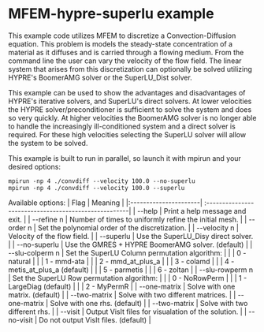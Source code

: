 # MFEM-hypre-superlu example

This example code utilizes MFEM to discretize a Convection-Diffusion equation.  This problem is 
models the steady-state concentration of a material as it diffuses and is carried through a flowing 
medium.  From the command line the user can vary the velocity of the flow field.  The linear system 
that arises from this discretization can optionally be solved utilizing HYPRE's
BoomerAMG solver or the SuperLU_Dist solver.

This example can be used to show the advantages and disadvantages of HYPRE's iterative solvers,
and SuperLU's direct solvers.  At lower velocities the HYPRE solver/preconditioner is 
sufficient to solve the system and does so very quickly.  At higher velocities the BoomerAMG solver
is no longer able to handle the increasingly ill-conditioned system and a direct solver is
required.  For these high velocities selecting the SuperLU solver will allow the system to 
be solved.

This example is built to run in parallel, so launch it with mpirun and your desired options:
```
mpirun -np 4 ./convdiff --velocity 100.0 --no-superlu
mpirun -np 4 ./convdiff --velocity 100.0 --superlu
```

Available options:
|   Flag                | Meaning                                               |
|:----------------------| :-----------------------------------------------------|
| --help                | Print a help message and exit.                        |
| --refine n            | Number of times to uniformly refine the initial mesh. |
| --order n             | Set the polynomial order of the discretization.       |
| --velocity n          | Velocity of the flow field.                           |
| --superlu             | Use the SuperLU_Disy direct solver.                   |
| --no-superlu          | Use the GMRES + HYPRE BoomerAMG solver. (default)     |
| --slu-colperm n       | Set the SuperLU Column permutation algorithm:         |
|                       |    0 - natural                                        |
|                       |    1 - mmd-ata                                        |
|                       |    2 - mmd_at_plus_a                                  |
|                       |    3 - colamd                                         |
|                       |    4 - metis_at_plus_a (default)                      |
|                       |    5 - parmetis                                       |
|                       |    6 - zoltan                                         |
| --slu-rowperm n       | Set the SuperLU Row permutation algorithm:            |
|                       |    0 - NoRowPerm                                      |
|                       |    1 - LargeDiag (default)                            |
|                       |    2 - MyPermR                                        |
| --one-matrix          | Solve with one matrix. (default)                      |
| --two-matrix          | Solve with two different matrices.                    |
| --one-matrix          | Solve with one rhs. (default)                         |
| --two-matrix          | Solve with two different rhs.                         |
| --visit               | Output VisIt files for visualation of the solution.   |
| --no-visit            | Do not output VisIt files. (default)                  |

